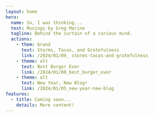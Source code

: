 ```yaml
---
layout: home
hero:
  name: So, I was thinking...
  text: Musings by Greg Marine
  tagline: Behind the curtain of a curious mind.
  actions:
    - them: brand
      text: Storms, Tacos, and Gratefulness
      link: /2024/01/09_ storms-tacos-and-gratefulness
    - theme: alt
      text: Best Burger Ever
      link: /2024/01/08_best_burger_ever
    - theme: alt
      text: New Year, New Blog!
      link: /2024/01/05_new-year-new-blog
features:
  - title: Coming soon...
    details: More content!
---
```

